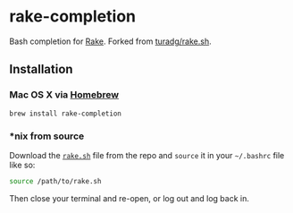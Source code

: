 # rake-completion
Bash completion for [Rake](https://github.com/ruby/rake). Forked from [turadg/rake.sh](https://gist.github.com/turadg/840663).

## Installation

### Mac OS X via [Homebrew][homebrew]
```
brew install rake-completion
```

### *nix from source
Download the [`rake.sh`](rake.sh) file from the repo and `source` it in your `~/.bashrc` file like so:
```bash
source /path/to/rake.sh
```
Then close your terminal and re-open, or log out and log back in.

[homebrew]: http://brew.sh
